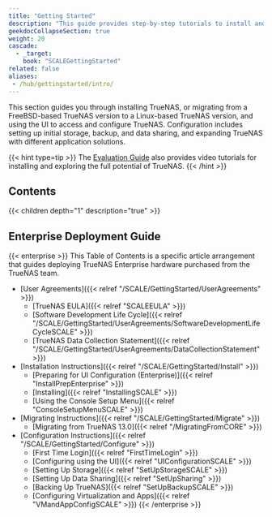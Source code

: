 ```yaml
---
title: "Getting Started"
description: "This guide provides step-by-step tutorials to install and configure TrueNAS. An additional guide shows how to apply and configure TrueNAS Enterprise licensed systems."
geekdocCollapseSection: true
weight: 20
cascade:
  - _target:
    book: "SCALEGettingStarted"
related: false
aliases:
 - /hub/gettingstarted/intro/
---
```


This section guides you through installing TrueNAS, or migrating from a FreeBSD-based TrueNAS version to a Linux-based TrueNAS version, and using the UI to access and configure TrueNAS.
Configuration includes setting up initial storage, backup, and data sharing, and expanding TrueNAS with different application solutions.

{{< hint type=tip >}}
The [Evaluation Guide](https://www.truenas.com/evaluating-truenas-scale/) also provides video tutorials for installing and exploring the full potential of TrueNAS.
{{< /hint >}}

<div class="noprint">

## Contents

{{< children depth="1" description="true" >}}

## Enterprise Deployment Guide

{{< enterprise >}}
This Table of Contents is a specific article arrangement that guides deploying TrueNAS Enterprise hardware purchased from the TrueNAS team.

* [User Agreements]({{< relref "/SCALE/GettingStarted/UserAgreements" >}})
  * [TrueNAS EULA]({{< relref "SCALEEULA" >}})
  * [Software Development Life Cycle]({{< relref "/SCALE/GettingStarted/UserAgreements/SoftwareDevelopmentLifeCycleSCALE" >}})
  * [TrueNAS Data Collection Statement]({{< relref "/SCALE/GettingStarted/UserAgreements/DataCollectionStatement" >}})
* [Installation Instructions]({{< relref "/SCALE/GettingStarted/Install" >}})
  * [Preparing for UI Configuration (Enterprise)]({{< relref "InstallPrepEnterprise" >}})
  * [Installing]({{< relref "InstallingSCALE" >}})
  * [Using the Console Setup Menu]({{< relref "ConsoleSetupMenuSCALE" >}})
* [Migrating Instructions]({{< relref "/SCALE/GettingStarted/Migrate" >}})
  * [Migrating from TrueNAS 13.0]({{< relref "/MigratingFromCORE" >}})
* [Configuration Instructions]({{< relref "/SCALE/GettingStarted/Configure" >}})
  * [First Time Login]({{< relref "FirstTimeLogin" >}})
  * [Configuring using the UI]({{< relref "UIConfigurationSCALE" >}})
  * [Setting Up Storage]({{< relref "SetUpStorageSCALE" >}})
  * [Setting Up Data Sharing]({{< relref "SetUpSharing" >}})
  * [Backing Up TrueNAS]({{< relref "SetUpBackupSCALE" >}})
  * [Configuring Virtualization and Apps]({{< relref "VMandAppConfigSCALE" >}})
{{< /enterprise >}}

</div>
